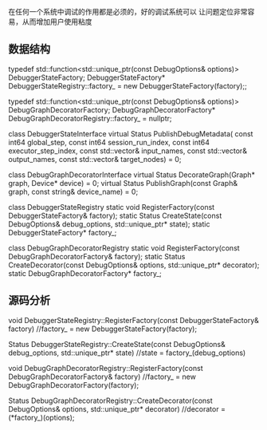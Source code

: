 
在任何一个系统中调试的作用都是必须的，好的调试系统可以
让问题定位非常容易，从而增加用户使用粘度

## 数据结构

typedef std::function<std::unique_ptr<DebuggerStateInterface>(const DebugOptions& options)> DebuggerStateFactory;
DebuggerStateFactory* DebuggerStateRegistry::factory_ = new DebuggerStateFactory(factory);;

typedef std::function<std::unique_ptr<DebugGraphDecoratorInterface>(const DebugOptions& options)> DebugGraphDecoratorFactory;
DebugGraphDecoratorFactory* DebugGraphDecoratorRegistry::factory_ = nullptr;


class DebuggerStateInterface
  virtual Status PublishDebugMetadata(
      const int64 global_step, const int64 session_run_index,
      const int64 executor_step_index, const std::vector<string>& input_names,
      const std::vector<string>& output_names,
      const std::vector<string>& target_nodes) = 0;

class DebugGraphDecoratorInterface
  virtual Status DecorateGraph(Graph* graph, Device* device) = 0;
  virtual Status PublishGraph(const Graph& graph, const string& device_name) = 0;


class DebuggerStateRegistry
  static void RegisterFactory(const DebuggerStateFactory& factory);
  static Status CreateState(const DebugOptions& debug_options, std::unique_ptr<DebuggerStateInterface>* state);
  static DebuggerStateFactory* factory_;


class DebugGraphDecoratorRegistry
  static void RegisterFactory(const DebugGraphDecoratorFactory& factory);
  static Status CreateDecorator(const DebugOptions& options, std::unique_ptr<DebugGraphDecoratorInterface>* decorator);
  static DebugGraphDecoratorFactory* factory_;


## 源码分析

void DebuggerStateRegistry::RegisterFactory(const DebuggerStateFactory& factory) //factory_ = new DebuggerStateFactory(factory);

Status DebuggerStateRegistry::CreateState(const DebugOptions& debug_options, std::unique_ptr<DebuggerStateInterface>* state) //state = factory_(debug_options)

void DebugGraphDecoratorRegistry::RegisterFactory(const DebugGraphDecoratorFactory& factory) //factory_ = new DebugGraphDecoratorFactory(factory);

Status DebugGraphDecoratorRegistry::CreateDecorator(const DebugOptions& options, std::unique_ptr<DebugGraphDecoratorInterface>* decorator) //decorator = (*factory_)(options);
